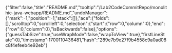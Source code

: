 {"filter":false,"title":"README.md","tooltip":"/Lab2CodeCommitRepo/monolithic-java-webapp/README.md","undoManager":{"mark":-1,"position":-1,"stack":[]},"ace":{"folds":[],"scrolltop":0,"scrollleft":0,"selection":{"start":{"row":0,"column":0},"end":{"row":0,"column":0},"isBackwards":false},"options":{"guessTabSize":true,"useWrapMode":false,"wrapToView":true},"firstLineState":0},"timestamp":1700110436481,"hash":"289e7b9e27f9b4558c9a0ad08c8f4efeeb4e92eb"}